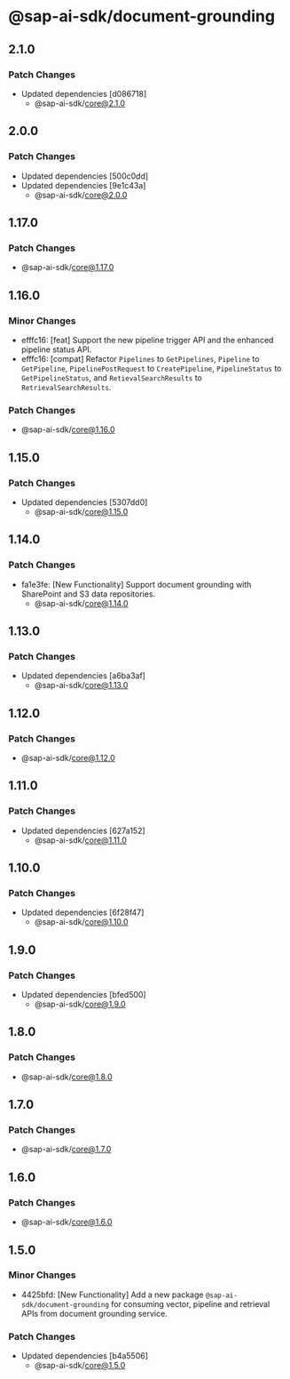 # @sap-ai-sdk/document-grounding

## 2.1.0

### Patch Changes

- Updated dependencies [d086718]
  - @sap-ai-sdk/core@2.1.0

## 2.0.0

### Patch Changes

- Updated dependencies [500c0dd]
- Updated dependencies [9e1c43a]
  - @sap-ai-sdk/core@2.0.0

## 1.17.0

### Patch Changes

- @sap-ai-sdk/core@1.17.0

## 1.16.0

### Minor Changes

- efffc16: [feat] Support the new pipeline trigger API and the enhanced pipeline status API.
- efffc16: [compat] Refactor `Pipelines` to `GetPipelines`, `Pipeline` to `GetPipeline`, `PipelinePostRequest` to `CreatePipeline`, `PipelineStatus` to `GetPipelineStatus`, and `RetievalSearchResults` to `RetrievalSearchResults`.

### Patch Changes

- @sap-ai-sdk/core@1.16.0

## 1.15.0

### Patch Changes

- Updated dependencies [5307dd0]
  - @sap-ai-sdk/core@1.15.0

## 1.14.0

### Patch Changes

- fa1e3fe: [New Functionality] Support document grounding with SharePoint and S3 data repositories.
  - @sap-ai-sdk/core@1.14.0

## 1.13.0

### Patch Changes

- Updated dependencies [a6ba3af]
  - @sap-ai-sdk/core@1.13.0

## 1.12.0

### Patch Changes

- @sap-ai-sdk/core@1.12.0

## 1.11.0

### Patch Changes

- Updated dependencies [627a152]
  - @sap-ai-sdk/core@1.11.0

## 1.10.0

### Patch Changes

- Updated dependencies [6f28f47]
  - @sap-ai-sdk/core@1.10.0

## 1.9.0

### Patch Changes

- Updated dependencies [bfed500]
  - @sap-ai-sdk/core@1.9.0

## 1.8.0

### Patch Changes

- @sap-ai-sdk/core@1.8.0

## 1.7.0

### Patch Changes

- @sap-ai-sdk/core@1.7.0

## 1.6.0

### Patch Changes

- @sap-ai-sdk/core@1.6.0

## 1.5.0

### Minor Changes

- 4425bfd: [New Functionality] Add a new package `@sap-ai-sdk/document-grounding` for consuming vector, pipeline and retrieval APIs from document grounding service.

### Patch Changes

- Updated dependencies [b4a5506]
  - @sap-ai-sdk/core@1.5.0
